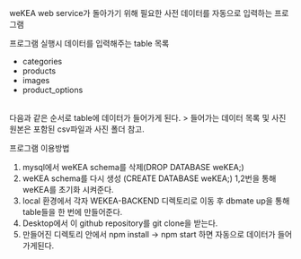 weKEA web service가 돌아가기 위해 필요한 사전 데이터를 자동으로 입력하는 프로그램

프로그램 실행시 데이터를 입력해주는 table 목록
- categories
- products
- images
- product_options
<br>
다음과 같은 순서로 table에 데이터가 들어가게 된다.
> 들어가는 데이터 목록 및 사진 원본은 포함된 csv파일과 사진 폴더 참고.

프로그램 이용방법
1. mysql에서 weKEA schema를 삭제(DROP DATABASE weKEA;)
2. weKEA schema를 다시 생성 (CREATE DATABASE weKEA;) 
1,2번을 통해 weKEA를 초기화 시켜준다.
3. local 환경에서 각자 WEKEA-BACKEND 디렉토리로 이동 후 dbmate up을 통해 table들을 한 번에 만들어준다.
4. Desktop에서 이 github repository를 git clone을 받는다.
5. 만들어진 디렉토리 안에서 npm install -> npm start 하면 자동으로 데이터가 들어가게된다.

